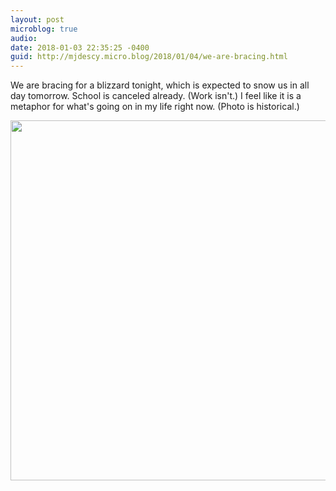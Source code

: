 ```yaml
---
layout: post
microblog: true
audio: 
date: 2018-01-03 22:35:25 -0400
guid: http://mjdescy.micro.blog/2018/01/04/we-are-bracing.html
---
```

We are bracing for a blizzard tonight, which is expected to snow us in all day tomorrow. School is canceled already. (Work isn't.) I feel like it is a metaphor for what's going on in my life right now. (Photo is historical.)

<img src="http://mjdescy.micro.blog/uploads/2018/65f94f6882.jpg" width="600" height="576" />
